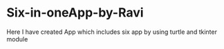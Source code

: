 # Six-in-oneApp-by-Ravi
Here I have created App which includes six app by using turtle and tkinter module
